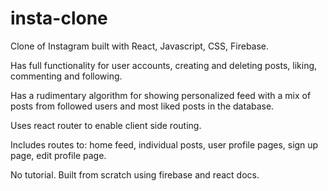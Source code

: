 # insta-clone

Clone of Instagram built with React, Javascript, CSS, Firebase.

Has full functionality for user accounts, creating and deleting posts, liking, commenting and following. 

Has a rudimentary algorithm for showing personalized feed with a mix of posts from followed users and most liked posts in the database.

Uses react router to enable client side routing.

Includes routes to:
  home feed,
  individual posts,
  user profile pages,
  sign up page,
  edit profile page.
  
No tutorial. Built from scratch using firebase and react docs.


  

